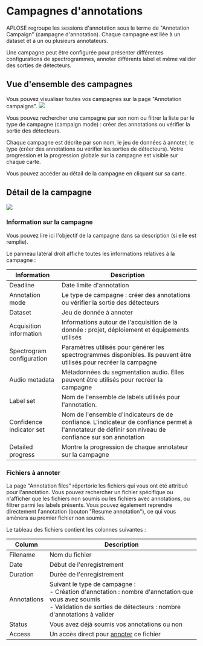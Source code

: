 # Campagnes d'annotations

APLOSE regroupe les sessions d'annotation sous le terme de "Annotation Campaign" (campagne d'annotation).
Chaque campagne est liée à un dataset et à un ou plusieurs annotateurs.

Une campagne peut être configurée pour présenter différentes configurations de spectrogrammes, annoter différents label
et même valider des sorties de détecteurs.

## Vue d'ensemble des campagnes

Vous pouvez visualiser toutes vos campagnes sur la page "Annotation campaigns".
![](/campaigns/all-campaigns_user.png)

Vous pouvez rechercher une campagne par son nom ou filtrer la liste par le type de campagne (campaign mode) : créer des
annotations ou vérifier la sortie des détecteurs.

Chaque campagne est décrite par son nom, le jeu de données à annoter, le type (créer des annotations ou vérifier les
sorties de détecteurs).
Votre progression et la progression globale sur la campagne est visible sur chaque carte.

Vous pouvez accéder au détail de la campagne en cliquant sur sa carte.

## Détail de la campagne

![](/campaigns/campaign-detail.png)

### Information sur la campagne

Vous pouvez lire ici l'objectif de la campagne dans sa description (si elle est remplie).

Le panneau latéral droit affiche toutes les informations relatives à la campagne :

| Information               | Description                                                                                                                                            |
|---------------------------|--------------------------------------------------------------------------------------------------------------------------------------------------------|
| Deadline                  | Date limite d'annotation                                                                                                                               |
| Annotation mode           | Le type de campagne : créer des annotations ou vérifier la sortie des détecteurs                                                                       |
| Dataset                   | Jeu de donnée à annoter                                                                                                                                |
| Acquisition information   | Informations autour de l'acquisition de la donnée : projet, déploiement et équipements utilisés                                                        |
| Spectrogram configuration | Paramètres utilisés pour générer les spectrogrammes disponibles. Ils peuvent être utilisés pour recréer la campagne                                    |
| Audio metadata            | Métadonnées du segmentation audio. Elles peuvent être utilisés pour recréer la campagne                                                                |
| Label set                 | Nom de l'ensemble de labels utilisés pour l'annotation.                                                                                                |
| Confidence indicator set  | Nom de l'ensemble d'indicateurs de de confiance. L'indicateur de confiance permet à l'annotateur de définir son niveau de confiance sur son annotation |
| Detailed progress         | Montre la progression de chaque annotateur sur la campagne                                                                                             |

### Fichiers à annoter

La page “Annotation files” répertorie les fichiers qui vous ont été attribué pour l'annotation. Vous pouvez rechercher
un fichier spécifique ou n'afficher que les fichiers non soumis ou les fichiers avec annotations, ou filtrer parmi les
labels présents. Vous pouvez également reprendre directement l'annotation (bouton "Resume annotation"), ce qui vous
amènera au premier fichier non soumis.

Le tableau des fichiers contient les colonnes suivantes :

| Column      | Description                                                                                                                                                                        |
|-------------|------------------------------------------------------------------------------------------------------------------------------------------------------------------------------------|
| Filename    | Nom du fichier                                                                                                                                                                     |
| Date        | Début de l'enregistrement                                                                                                                                                          |
| Duration    | Durée de l'enregistrement                                                                                                                                                          |
| Annotations | Suivant le type de campagne : <br/> - Création d'annotation : nombre d'annotation que vous avez soumis<br/> - Validation de sorties de détecteurs : nombre d'annotations à valider |
| Status      | Vous avez déjà soumis vos annotations ou non                                                                                                                                       |
| Access      | Un accès direct pour [annoter](./annotator) ce fichier                                                                                                                             |

